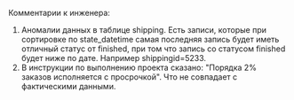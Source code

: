 Комментарии к инженера:
1. Аномалии данных в таблице shipping. Есть записи, которые при сортировке по state_datetime самая последняя запись будет иметь отличный статус от finished, при том что запись со статусом finished будет ниже по дате. Например shippingid=5233.
2. В инструкции по выполнению проекта сказано: "Порядка 2% заказов исполняется с просрочкой". Что не совпадает с фактическими данными.